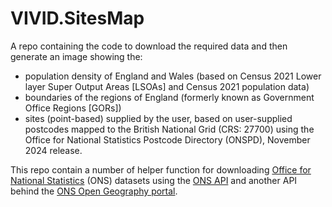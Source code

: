 # VIVID.SitesMap

A repo containing the code to download the required data and then generate an
image showing the:

-   population density of England and Wales (based on Census 2021 Lower layer
    Super Output Areas [LSOAs] and Census 2021 population data)
-   boundaries of the regions of England (formerly known as Government Office
    Regions [GORs])
-   sites (point-based) supplied by the user, based on user-supplied postcodes
    mapped to the British National Grid (CRS: 27700) using the Office for
    National Statistics Postcode Directory (ONSPD), November 2024 release.

This repo contain a number of helper function for downloading 
[Office for National Statistics](https://www.ons.gov.uk/) (ONS) datasets using 
the [ONS API](https://developer.ons.gov.uk/) and another API behind the
[ONS Open Geography portal](https://geoportal.statistics.gov.uk/).
